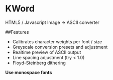# KWord

HTML5 / Javascript Image -> ASCII converter

##Features
- Calibrates character weights per font / size
- Greyscale conversion presets and adjustment
- Realtime preview of ASCII output
- Line spacing adjustment (try < 1.0)
- Floyd-Steinberg dithering

**Use monospace fonts**